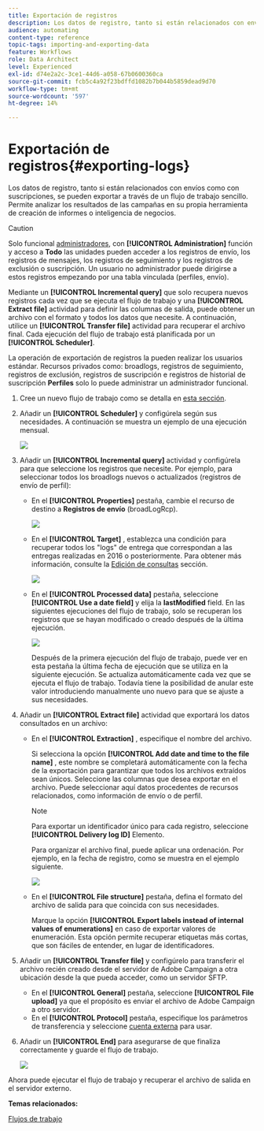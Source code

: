 ```yaml
---
title: Exportación de registros
description: Los datos de registro, tanto si están relacionados con envíos como con suscripciones, se pueden exportar a través de un flujo de trabajo sencillo.
audience: automating
content-type: reference
topic-tags: importing-and-exporting-data
feature: Workflows
role: Data Architect
level: Experienced
exl-id: d74e2a2c-3ce1-44d6-a058-67b0600360ca
source-git-commit: fcb5c4a92f23bdffd1082b7b044b5859dead9d70
workflow-type: tm+mt
source-wordcount: '597'
ht-degree: 14%

---
```


# Exportación de registros{#exporting-logs}

Los datos de registro, tanto si están relacionados con envíos como con suscripciones, se pueden exportar a través de un flujo de trabajo sencillo. Permite analizar los resultados de las campañas en su propia herramienta de creación de informes o inteligencia de negocios.

>[!CAUTION]
>
>Solo funcional [administradores](../../administration/using/users-management.md#functional-administrators), con **[!UICONTROL Administration]** función y acceso a **Todo** las unidades pueden acceder a los registros de envío, los registros de mensajes, los registros de seguimiento y los registros de exclusión o suscripción. Un usuario no administrador puede dirigirse a estos registros empezando por una tabla vinculada (perfiles, envío).

Mediante un **[!UICONTROL Incremental query]** que solo recupera nuevos registros cada vez que se ejecuta el flujo de trabajo y una **[!UICONTROL Extract file]** actividad para definir las columnas de salida, puede obtener un archivo con el formato y todos los datos que necesite. A continuación, utilice un **[!UICONTROL Transfer file]** actividad para recuperar el archivo final. Cada ejecución del flujo de trabajo está planificada por un **[!UICONTROL Scheduler]**.

La operación de exportación de registros la pueden realizar los usuarios estándar. Recursos privados como: broadlogs, registros de seguimiento, registros de exclusión, registros de suscripción e registros de historial de suscripción **Perfiles** solo lo puede administrar un administrador funcional.

1. Cree un nuevo flujo de trabajo como se detalla en [esta sección](../../automating/using/building-a-workflow.md#creating-a-workflow).
1. Añadir un **[!UICONTROL Scheduler]** y configúrela según sus necesidades. A continuación se muestra un ejemplo de una ejecución mensual.

   ![](assets/export_logs_scheduler.png)

1. Añadir un **[!UICONTROL Incremental query]** actividad y configúrela para que seleccione los registros que necesite. Por ejemplo, para seleccionar todos los broadlogs nuevos o actualizados (registros de envío de perfil):

   * En el **[!UICONTROL Properties]** pestaña, cambie el recurso de destino a **Registros de envío** (broadLogRcp).

      ![](assets/export_logs_query_properties.png)

   * En el **[!UICONTROL Target]** , establezca una condición para recuperar todos los &quot;logs&quot; de entrega que correspondan a las entregas realizadas en 2016 o posteriormente. Para obtener más información, consulte la [Edición de consultas](../../automating/using/editing-queries.md#creating-queries) sección.

      ![](assets/export_logs_query_target.png)

   * En el **[!UICONTROL Processed data]** pestaña, seleccione **[!UICONTROL Use a date field]** y elija la **lastModified** field. En las siguientes ejecuciones del flujo de trabajo, solo se recuperan los registros que se hayan modificado o creado después de la última ejecución.

      ![](assets/export_logs_query_processeddata.png)

      Después de la primera ejecución del flujo de trabajo, puede ver en esta pestaña la última fecha de ejecución que se utiliza en la siguiente ejecución. Se actualiza automáticamente cada vez que se ejecuta el flujo de trabajo. Todavía tiene la posibilidad de anular este valor introduciendo manualmente uno nuevo para que se ajuste a sus necesidades.

1. Añadir un **[!UICONTROL Extract file]** actividad que exportará los datos consultados en un archivo:

   * En el **[!UICONTROL Extraction]** , especifique el nombre del archivo.

      Si selecciona la opción **[!UICONTROL Add date and time to the file name]** , este nombre se completará automáticamente con la fecha de la exportación para garantizar que todos los archivos extraídos sean únicos. Seleccione las columnas que desea exportar en el archivo. Puede seleccionar aquí datos procedentes de recursos relacionados, como información de envío o de perfil.

      >[!NOTE]
      >
      >Para exportar un identificador único para cada registro, seleccione **[!UICONTROL Delivery log ID]** Elemento.

      Para organizar el archivo final, puede aplicar una ordenación. Por ejemplo, en la fecha de registro, como se muestra en el ejemplo siguiente.

      ![](assets/export_logs_extractfile_extraction.png)

   * En el **[!UICONTROL File structure]** pestaña, defina el formato del archivo de salida para que coincida con sus necesidades.

      Marque la opción **[!UICONTROL Export labels instead of internal values of enumerations]** en caso de exportar valores de enumeración. Esta opción permite recuperar etiquetas más cortas, que son fáciles de entender, en lugar de identificadores.

1. Añadir un **[!UICONTROL Transfer file]** y configúrelo para transferir el archivo recién creado desde el servidor de Adobe Campaign a otra ubicación desde la que pueda acceder, como un servidor SFTP.

   * En el **[!UICONTROL General]** pestaña, seleccione **[!UICONTROL File upload]** ya que el propósito es enviar el archivo de Adobe Campaign a otro servidor.
   * En el **[!UICONTROL Protocol]** pestaña, especifique los parámetros de transferencia y seleccione [cuenta externa](../../administration/using/external-accounts.md#creating-an-external-account) para usar.

1. Añadir un **[!UICONTROL End]** para asegurarse de que finaliza correctamente y guarde el flujo de trabajo.

   ![](assets/export_logs_example_workflow.png)

Ahora puede ejecutar el flujo de trabajo y recuperar el archivo de salida en el servidor externo.

**Temas relacionados:**

[Flujos de trabajo](../../automating/using/get-started-workflows.md)
